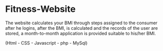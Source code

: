# Fitness-Website
The website calculates your BMI through steps assigned to the consumer after he logins, after the BMI, is calculated and the records of the user are stored, a month-to-month application is provided suitable to his/her BMI.

(Html - CSS - Javascript - php - MySql)
